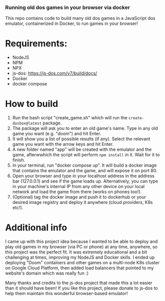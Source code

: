 ### Running old dos games in your browser via docker
This repo contains code to build many old dos games in a JavaScript dos emulator, containerized in Docker, to run games in your browser!

# Requirements: 
 - NodeJS
  - NPM
  - NPX
  - js-dos: https://js-dos.com/v7/build/docs/
 - Docker
  - docker compose

# How to build
1. Run the bash script "create_game.sh" which will run the `create-dosbox@latest` package. 
2. The package will ask you to enter an old game's name. Type in any old game you want (e.g. "doom") and hit Enter.
3. It will show you a list of possible results (if any). Select the relevant game you want with the arrow keys and hit Enter. 
4. A new folder named "app" will be created with the emulator and the game, afterwwhich the script will perform `npm install` in it. Wait for it to finish.
5. In your terminal, run "docker compose up". It will build a docker image that contains the emulator and the game, and will expose it on port 80.
6. Open your browser and type in your localhost address in the address bar (127.0.0.1) and see if the game loads up. Alternatively, you can type in your machine's internal IP from any other device on your local network and load the game from there (works on phones too!). 
7. (Optional) tag the docker image and push it to dockerhub or your desired image registry and deploy it anywhere (cloud providers, K8s etc!). 


# Additional info
I came up with this project idea because I wanted to be able to deploy and play old games in my browser (via PC or phone) at any time, anywhere, so this project was the perfect fit.
It was extremely educational and a bit challenging at times, improving my NodeJS and Docker skills. I ended up deploying "Doom" containers and other games on a multi-node K8s cluster on Google Cloud Platform, then added load balancers that pointed to my website's domain which was really fun :)

Many thanks and credits to the js-dos project that made this a lot easier than it should have been! If you like this project, please donate to js-dos to help them maintain this wonderful browser-based emulator!


  
 
